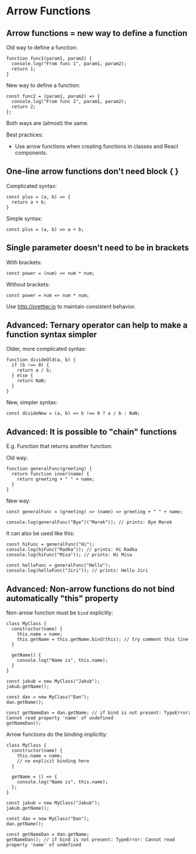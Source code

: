 # Arrow Functions

## Arrow functions = new way to define a function

Old way to define a function:
```
function func1(param1, param2) {
  console.log("From func 1", param1, param2);
  return 1;
}
```

New way to define a function:
```
const func2 = (param1, param2) => {
  console.log("From func 2", param1, param2);
  return 2;
};
```

Both ways are (almost) the same.

Best practices:
- Use arrow functions when creating functions in classes and React components.


## One-line arrow functions don't need block { }

Complicated syntax:
```
const plus = (a, b) => {
  return a + b;
}
```

Simple syntax:
```
const plus = (a, b) => a + b;
```

## Single parameter doesn't need to be in brackets

With brackets:
```
const power = (num) => num * num;
```

Without brackets:
```
const power = num => num * num;
```

Use http://prettier.io to maintain consistent behavior.

## Advanced: Ternary operator can help to make a function syntax simpler

Older, more complicated syntax:
```
function divideOld(a, b) {
  if (b !== 0) {
    return a / b;
  } else {
    return NaN;
  }
}
```

New, simpler syntax:
```
const divideNew = (a, b) => b !== 0 ? a / b : NaN;
```

## Advanced: It is possible to "chain" functions

E.g. Function that returns another function:

Old way:
```
function generalFunc(greeting) {
  return function inner(name) {
    return greeting + " " + name;
  }
}
```

New way:
```
const generalFunc = (greeting) => (name) => greeting + " " + name;

console.log(generalFunc("Bye")("Marek")); // prints: Bye Marek
```

It can also be used like this:
```
const hiFunc = generalFunc("Hi");
console.log(hiFunc("Radka")); // prints: Hi Radka
console.log(hiFunc("Misa")); // prints: Hi Misa

const helloFunc = generalFunc("Hello");
console.log(helloFunc("Jiri")); // prints: Hello Jiri
```

## Advanced: Non-arrow functions do not bind automatically "this" property

Non-arrow function must be `bind` explicitly:
```
class MyClass {
  constructor(name) {
    this.name = name;
    this.getName = this.getName.bind(this); // try comment this line
  }

  getName() {
    console.log("Name is", this.name);
  }
}

const jakub = new MyClass("Jakub");
jakub.getName();

const dan = new MyClass("Dan");
dan.getName();

const getNameDan = dan.getName; // if bind is not present: TypeError: Cannot read property 'name' of undefined
getNameDan();
```

Arrow functions do the binding implicitly:
```
class MyClass {
  constructor(name) {
    this.name = name;
    // no explicit binding here
  }

  getName = () => {
    console.log("Name is", this.name);
  };
}

const jakub = new MyClass("Jakub");
jakub.getName();

const dan = new MyClass("Dan");
dan.getName();

const getNameDan = dan.getName;
getNameDan(); // if bind is not present: TypeError: Cannot read property 'name' of undefined

```
